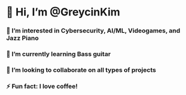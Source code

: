 # 👋 Hi, I’m @GreycinKim
### 👀 I’m interested in Cybersecurity, AI/ML, Videogames, and Jazz Piano
### 🌱 I’m currently learning Bass guitar
### 💞️ I’m looking to collaborate on all types of projects
### ⚡ Fun fact: I love coffee!


